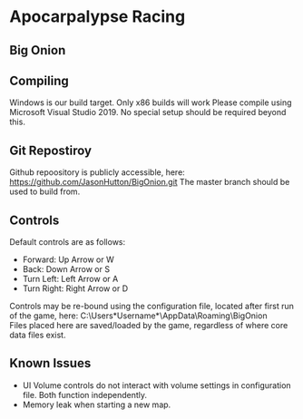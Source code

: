 # Apocarpalypse Racing
## Big Onion

## Compiling
Windows is our build target.
Only x86 builds will work
Please compile using Microsoft Visual Studio 2019.
No special setup should be required beyond this.

## Git Repostiroy
Github repoository is publicly accessible, here: https://github.com/JasonHutton/BigOnion.git
The master branch should be used to build from.

## Controls

Default controls are as follows:
- Forward: Up Arrow or W
- Back: Down Arrow or S
- Turn Left: Left Arrow or A
- Turn Right: Right Arrow or D

Controls may be re-bound using the configuration file, located after first run of the game, here:
C:\Users\*Username*\AppData\Roaming\BigOnion\
Files placed here are saved/loaded by the game, regardless of where core data files exist.

## Known Issues

- UI Volume controls do not interact with volume settings in configuration file. Both function independently.
- Memory leak when starting a new map.
